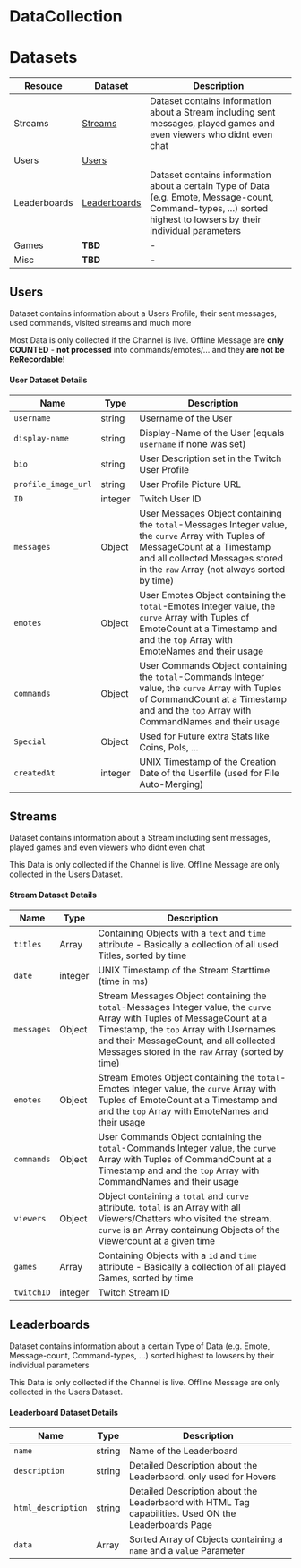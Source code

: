 # DataCollection

# Datasets

| Resouce     | Dataset             | Description |
| ----------- | ------------------- | ----------- |
| Streams     | [Streams](#streams) | Dataset contains information about a Stream including sent messages, played games and even viewers who didnt even chat |
| Users       | [Users](#users)  |  | Dataset contains information about a Users Profile, their sent messages, used commands, visited streams and much more |
| Leaderboards| [Leaderboards](#leaderboards)| Dataset contains information about a certain Type of Data (e.g. Emote, Message-count, Command-types, ...) sorted highest to lowsers by their individual parameters |
| Games       | **TBD**				| - |
| Misc        | **TBD**				| - |


## Users

Dataset contains information about a Users Profile, their sent messages, used commands, visited streams and much more

Most Data is only collected if the Channel is live. Offline Message are **only COUNTED** - **not processed** into commands/emotes/... and they **are not be ReRecordable**!

#### User Dataset Details

| Name         | Type    | Description |
| ------------ |-------- | ----------- |
| `username`   | string  | Username of the User |
|`display-name`| string  | Display-Name of the User (equals `username` if none was set) |
|    `bio`     | string  | User Description set in the Twitch User Profile |
|`profile_image_url`| string  | User Profile Picture URL |
|    `ID`      | integer | Twitch User ID |
| `messages`   | Object  | User Messages Object containing the `total`-Messages Integer value, the `curve` Array with Tuples of MessageCount at a Timestamp and all collected Messages stored in the `raw` Array (not always sorted by time)|
| `emotes`     | Object  | User Emotes Object containing the `total`-Emotes Integer value, the `curve` Array with Tuples of EmoteCount at a Timestamp and and the `top` Array with EmoteNames and their usage |
| `commands`   | Object  | User Commands Object containing the `total`-Commands Integer value, the `curve` Array with Tuples of CommandCount at a Timestamp and and the `top` Array with CommandNames and their usage |
| `Special`    | Object  | Used for Future extra Stats like Coins, Pols, ... |
| `createdAt`  | integer | UNIX Timestamp of the Creation Date of the Userfile (used for File Auto-Merging) |


## Streams

Dataset contains information about a Stream including sent messages, played games and even viewers who didnt even chat

This Data is only collected if the Channel is live. Offline Message are only collected in the Users Dataset.

#### Stream Dataset Details

| Name      | Type    | Description |
| --------- |-------- | ----------- |
| `titles`    | Array   | Containing Objects with a `text` and `time` attribute - Basically a collection of all used Titles, sorted by time |
| `date`      | integer | UNIX Timestamp of the Stream Starttime (time in ms) |
| `messages`  | Object  | Stream Messages Object containing the `total`-Messages Integer value, the `curve` Array with Tuples of MessageCount at a Timestamp, the `top` Array with Usernames and their MessageCount, and all collected Messages stored in the `raw` Array (sorted by time)|
| `emotes`    | Object  | Stream Emotes Object containing the `total`-Emotes Integer value, the `curve` Array with Tuples of EmoteCount at a Timestamp and and the `top` Array with EmoteNames and their usage |
| `commands`  | Object  | User Commands Object containing the `total`-Commands Integer value, the `curve` Array with Tuples of CommandCount at a Timestamp and and the `top` Array with CommandNames and their usage |
| `viewers`   | Object  | Object containing a `total` and `curve` attribute. `total` is an Array with all Viewers/Chatters who visited the stream. `curve` is an Array containung Objects of the Viewercount at a given time |
| `games`     | Array   | Containing Objects with a `id` and `time` attribute - Basically a collection of all played Games, sorted by time |
| `twitchID`  | integer | Twitch Stream ID |

## Leaderboards

Dataset contains information about a certain Type of Data (e.g. Emote, Message-count, Command-types, ...) sorted highest to lowsers by their individual parameters

This Data is only collected if the Channel is live. Offline Message are only collected in the Users Dataset.

#### Leaderboard Dataset Details

| Name        | Type    | Description |
| ------------|-------- | ----------- |
|   `name`	  | string  | Name of the Leaderboard |
|`description`| string  | Detailed Description about the Leaderbaord. only used for Hovers|
|`html_description`| string  | Detailed Description about the Leaderbaord with HTML Tag capabilities. Used ON the Leaderboards Page|
|   `data`    | Array   | Sorted Array of Objects containing a `name` and a `value` Parameter |
